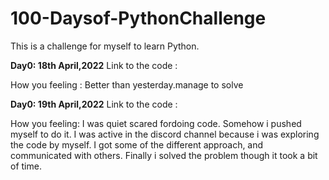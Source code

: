 # 100-Daysof-PythonChallenge

This is a challenge for myself to learn Python.

**Day0: 18th April,2022**
Link to the code : 

How you feeling : Better than yesterday.manage to solve
 
**Day0: 19th April,2022** 
Link to the code : 

How you feeling: I was quiet scared fordoing code. Somehow i pushed myself to do it. I was active in the discord channel because i was exploring the code by myself.
I got some of the different approach, and communicated with others. Finally i solved the problem though it took a bit of time.
